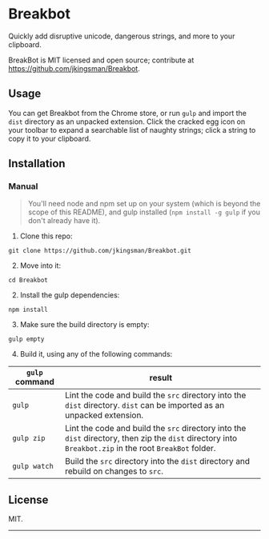 # Breakbot
Quickly add disruptive unicode, dangerous strings, and more to your clipboard.

BreakBot is MIT licensed and open source; contribute at https://github.com/jkingsman/Breakbot.

## Usage
You can get Breakbot from the Chrome store, or run `gulp` and import the `dist` directory as an unpacked extension. Click the cracked egg icon on your toolbar to expand a searchable list of naughty strings; click a string to copy it to your clipboard.

## Installation

### Manual

> You'll need node and npm set up on your system (which is beyond the scope of this README), and gulp installed (`npm install -g gulp` if you don't already have it).

1. Clone this repo:

  `git clone https://github.com/jkingsman/Breakbot.git`

2. Move into it:

  `cd Breakbot`

2. Install the gulp dependencies:

  `npm install`

3. Make sure the build directory is empty:

  `gulp empty`

4. Build it, using any of the following commands:

| `gulp` command  | result |
| ------------- | ------------- |
| `gulp`  | Lint the code and build the `src` directory into the `dist` directory. `dist` can be imported as an unpacked extension.  |
| `gulp zip`  | Lint the code and build the `src` directory into the `dist` directory, then zip the `dist` directory into `Breakbot.zip` in the root `BreakBot` folder.  |
| `gulp watch`  | Build the `src` directory into the `dist` directory and rebuild on changes to `src`.  |

## License
MIT.

***
